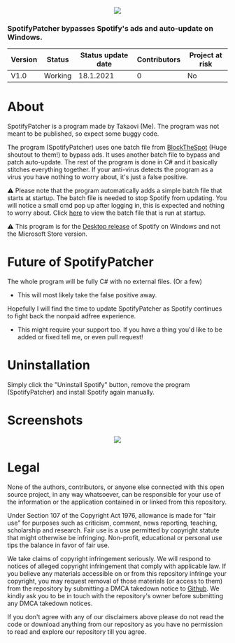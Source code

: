 <p align="center">
<img src="https://i.imgur.com/gYdMVuO.png">
</p>

### SpotifyPatcher bypasses Spotify's ads and auto-update on Windows.
Version | Status | Status update date | Contributors | Project at risk
------------ | ------------- | ------------- | ------------- | -------------
V1.0 | Working | 18.1.2021 | 0 | No | Yes

# About

SpotifyPatcher is a program made by Takaovi (Me). The program was not meant to be published, so expect some buggy code. 

The program (SpotifyPatcher) uses one batch file from [BlockTheSpot](https://github.com/master131/BlockTheSpot) (Huge shoutout to them!) to bypass ads. It uses another batch file to bypass and patch auto-update. The rest of the program is done in C# and it basically stitches everything together. If your anti-virus detects the program as a virus you have nothing to worry about, it's just a false positive.

⚠️ Please note that the program automatically adds a simple batch file that starts at startup. The batch file is needed to stop Spotify from updating. You will notice a small cmd pop up after logging in, this is expected and nothing to worry about. Click [here](https://github.com/Takaovi/SpotifyPatcher/blob/master/SpotifyPatcher/Resources/Batch/Regedit.bat) to view the batch file that is run at startup.

⚠️ This program is for the [Desktop release](https://www.spotify.com/download/windows/) of Spotify on Windows and not the Microsoft Store version.

# Future of SpotifyPatcher

The whole program will be fully C# with no external files. (Or a few)
* This will most likely take the false positive away.

Hopefully I will find the time to update SpotifyPatcher as Spotify continues to fight back the nonpaid adfree experience. 
* This might require your support too. If you have a thing you'd like to be added or fixed tell me, or even pull request!

# Uninstallation

Simply click the "Uninstall Spotify" button, remove the program (SpotifyPatcher) and install Spotify again manually.

# Screenshots

<p align="center">
  <img src="https://i.imgur.com/myVETxO.jpg">
</p>

# Legal

None of the authors, contributors, or anyone else connected with this open source project, in any way whatsoever, can be responsible for your use of the information or the application contained in or linked from this repository.

Under Section 107 of the Copyright Act 1976, allowance is made for "fair use" for purposes such as criticism, comment, news reporting, teaching, scholarship and research. Fair use is a use permitted by copyright statute that might otherwise be infringing. Non-profit, educational or personal use tips the balance in favor of fair use.

We take claims of copyright infringement seriously. We will respond to notices of alleged copyright infringement that comply with applicable law. If you believe any materials accessible on or from this repository infringe your copyright, you may request removal of those materials (or access to them) from the repository by submitting a DMCA takedown notice to [Github](https://github.com/contact/dmca). We kindly ask you to be in touch with the repository's owner before submitting any DMCA takedown notices.

If you don't agree with any of our disclaimers above please do not read the code or download anything from our repository as you have no permission to read and explore our repository till you agree.
